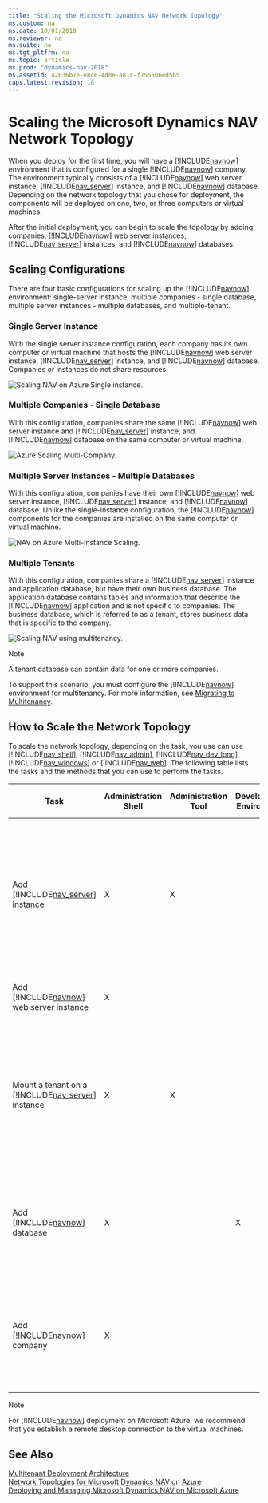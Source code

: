 ```yaml
---
title: "Scaling the Microsoft Dynamics NAV Network Topology"
ms.custom: na
ms.date: 10/01/2018
ms.reviewer: na
ms.suite: na
ms.tgt_pltfrm: na
ms.topic: article
ms.prod: "dynamics-nav-2018"
ms.assetid: 42036b7e-e8c6-4d8e-a81c-f755506ed5b5
caps.latest.revision: 16
---
```

# Scaling the Microsoft Dynamics NAV Network Topology
When you deploy for the first time, you will have a [!INCLUDE[navnow](includes/navnow_md.md)] environment that is configured for a single [!INCLUDE[navnow](includes/navnow_md.md)] company. The environment typically consists of a [!INCLUDE[navnow](includes/navnow_md.md)] web server instance, [!INCLUDE[nav_server](includes/nav_server_md.md)] instance, and [!INCLUDE[navnow](includes/navnow_md.md)] database. Depending on the network topology that you chose for deployment, the components will be deployed on one, two, or three computers or virtual machines.  
  
 After the initial deployment, you can begin to scale the topology by adding companies, [!INCLUDE[navnow](includes/navnow_md.md)] web server instances, [!INCLUDE[nav_server](includes/nav_server_md.md)] instances, and [!INCLUDE[navnow](includes/navnow_md.md)] databases.  
  
## Scaling Configurations  
 There are four basic configurations for scaling up the [!INCLUDE[navnow](includes/navnow_md.md)] environment: single-server instance, multiple companies - single database, multiple server instances - multiple databases, and multiple-tenant.  
  
### Single Server Instance  
 With the single server instance configuration, each company has its own computer or virtual machine that hosts the [!INCLUDE[navnow](includes/navnow_md.md)] web server instance, [!INCLUDE[nav_server](includes/nav_server_md.md)] instance, and [!INCLUDE[navnow](includes/navnow_md.md)] database. Companies or instances do not share resources.  
  
 ![Scaling NAV on Azure Single instance.](media/NAV_Azure_Scaling_SingleInstance.png "NAV\_Azure\_Scaling\_SingleInstance")  
  
### Multiple Companies - Single Database  
 With this configuration, companies share the same [!INCLUDE[navnow](includes/navnow_md.md)] web server instance and [!INCLUDE[nav_server](includes/nav_server_md.md)] instance, and [!INCLUDE[navnow](includes/navnow_md.md)] database on the same computer or virtual machine.  
  
 ![Azure Scaling Multi&#45;Company.](media/NAV_Azure_Scaling_MultiCompany.png "NAV\_Azure\_Scaling\_MultiCompany")  
  
### Multiple Server Instances - Multiple Databases  
 With this configuration, companies have their own [!INCLUDE[navnow](includes/navnow_md.md)] web server instance, [!INCLUDE[nav_server](includes/nav_server_md.md)] instance, and [!INCLUDE[navnow](includes/navnow_md.md)] database. Unlike the single-instance configuration, the [!INCLUDE[navnow](includes/navnow_md.md)] components for the companies are installed on the same computer or virtual machine.  
  
 ![NAV on Azure Multi&#45;Instance Scaling.](media/NAV_Azure_Scaling_MultiInstance.png "NAV\_Azure\_Scaling\_MultiInstance")  
  
### Multiple Tenants  
 With this configuration, companies share a [!INCLUDE[nav_server](includes/nav_server_md.md)] instance and application database, but have their own business database. The application database contains tables and information that describe the [!INCLUDE[navnow](includes/navnow_md.md)] application and is not specific to companies. The business database, which is referred to as a tenant, stores business data that is specific to the company.  
  
 ![Scaling NAV using multitenancy.](media/NAV_Scaling_Multitenancy.png "NAV\_Scaling\_Multitenancy")  
  
> [!NOTE]  
>  A tenant database can contain data for one or more companies.  
  
 To support this scenario, you must configure the [!INCLUDE[navnow](includes/navnow_md.md)] environment for multitenancy. For more information, see [Migrating to Multitenancy](Migrating-to-Multitenancy.md).  
  
## How to Scale the Network Topology  
 To scale the network topology, depending on the task, you use can use [!INCLUDE[nav_shell](includes/nav_shell_md.md)], [!INCLUDE[nav_admin](includes/nav_admin_md.md)], [!INCLUDE[nav_dev_long](includes/nav_dev_long_md.md)], [!INCLUDE[nav_windows](includes/nav_windows_md.md)] or [!INCLUDE[nav_web](includes/nav_web_md.md)]. The following table lists the tasks and the methods that you can use to perform the tasks.  
  
|Task|Administration Shell|Administration Tool|Development Environment|Windows/Web client|For more information, see|  
|----------|--------------------------|-------------------------|-----------------------------|-------------------------|-------------------------------|  
|Add [!INCLUDE[nav_server](includes/nav_server_md.md)] instance|X|X|||[How to: Add a Microsoft Dynamics NAV Server Instance](How-to--Add-a-Microsoft-Dynamics-NAV-Server-Instance.md) \(Administration Shell\)<br /><br /> [How to: Create a Microsoft Dynamics NAV Server Instance](How-to--Create-a-Microsoft-Dynamics-NAV-Server-Instance.md) \(Administration Tool\)|  
|Add [!INCLUDE[navnow](includes/navnow_md.md)] web server instance|X||||[How to: Add a Microsoft Dynamics NAV Web Server Instance](How-to--Add-a-Microsoft-Dynamics-NAV-Web-Server-Instance.md)|  
|Mount a tenant on a [!INCLUDE[nav_server](includes/nav_server_md.md)] instance|X|X|||[How to: Mount a Tenant](How-to--Mount-a-Tenant.md) \(Administration Shell\)<br /><br /> [How to: Mount or Dismount a Tenant on a Microsoft Dynamics Server Instance](How-to--Mount-or-Dismount-a-Tenant-on-a-Microsoft-Dynamics-Server-Instance.md) \(Administration Tool\)|  
|Add [!INCLUDE[navnow](includes/navnow_md.md)] database|X||X||[How to: Add a Microsoft Dynamics NAV Database](How-to--Add-a-Microsoft-Dynamics-NAV-Database.md) \(Administration Shell\)<br /><br /> [How to: Create Databases](How-to--Create-Databases.md) \(Development Environment\)|  
|Add [!INCLUDE[navnow](includes/navnow_md.md)] company|X|||X|[How to: Add a Microsoft Dynamics NAV Company](How-to--Add-a-Microsoft-Dynamics-NAV-Company.md) \(Administration Shell\)<br /><br /> [How to: Create Companies](How-to--Create-Companies.md) \(Windows or Web client\)|  
  
> [!NOTE]  
>  For [!INCLUDE[navnow](includes/navnow_md.md)] deployment on Microsoft Azure, we recommend that you establish a remote desktop connection to the virtual machines.  
  
## See Also  
 [Multitenant Deployment Architecture](Multitenant-Deployment-Architecture.md)   
 [Network Topologies for Microsoft Dynamics NAV on Azure](Network-Topologies-for-Microsoft-Dynamics-NAV-on-Azure.md)   
 [Deploying and Managing Microsoft Dynamics NAV on Microsoft Azure](Deploying-and-Managing-Microsoft-Dynamics-NAV-on-Microsoft-Azure.md)